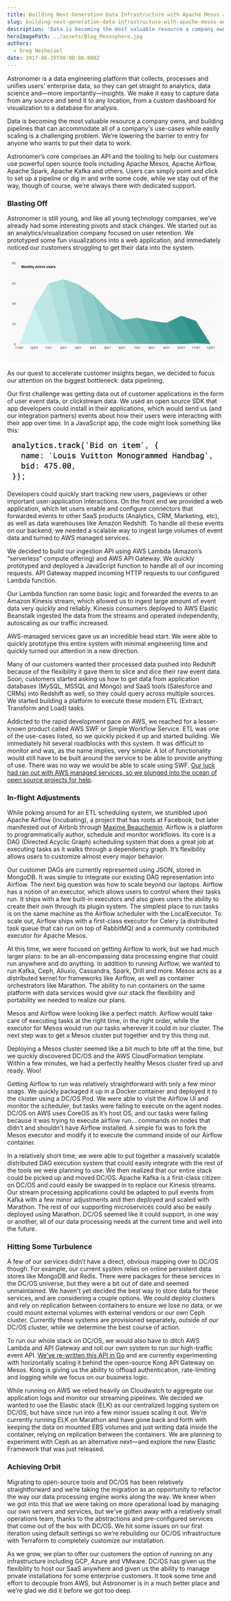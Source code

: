 ```yaml
---
title: Building Next-Generation Data Infrastructure with Apache Mesos and DC/OS
slug: building-next-generation-data-infrastructure-with-apache-mesos-and-dc-os
description: 'Data is becoming the most valuable resource a company owns. With DC/OS, we’re lowering the barrier to entry for anyone who wants to put their data to work.'
heroImagePath: ../assets/Blog_Mesosphere.jpg
authors:
  - Greg Neiheisel
date: 2017-06-26T00:00:00.000Z
---
```


Astronomer is a data engineering platform that collects, processes and unifies users' enterprise data, so they can get straight to analytics, data science and—more importantly—insights. We make it easy to capture data from any source and send it to any location, from a custom dashboard for visualization to a database for analysis.

Data is becoming the most valuable resource a company owns, and building pipelines that can accommodate all of a company's use-cases while easily scaling is a challenging problem. We’re lowering the barrier to entry for anyone who wants to put their data to work.

Astronomer’s core comprises an API and the tooling to help our customers use powerful open source tools including Apache Mesos, Apache Airflow, Apache Spark, Apache Kafka and others. Users can simply point and click to set up a pipeline or dig in and write some code, while we stay out of the way, though of course, we’re always there with dedicated support.

### Blasting Off

Astronomer is still young, and like all young technology companies, we’ve already had some interesting pivots and stack changes. We started out as an analytics/visualization company focused on user retention. We prototyped some fun visualizations into a web application, and immediately noticed our customers struggling to get their data into the system.&nbsp;

![active users.png](../assets/activeusers.png)

As our quest to accelerate customer insights began, we decided to focus our attention on the biggest bottleneck: data pipelining.

Our first challenge was getting data out of customer applications in the form of user event data, or clickstream data. We used an open source SDK that app developers could install in their applications, which would send us (and our integration partners) events about how their users were interacting with their app over time. In a JavaScript app, the code might look something like this:&nbsp;

![tracked event.png](../assets/trackedevent.png)

Developers could quickly start tracking new users, pageviews or other important user-application interactions. On the front end we provided a web application, which let users enable and configure connectors that forwarded events to other SaaS products (Analytics, CRM, Marketing, etc), as well as data warehouses like Amazon Redshift. To handle all these events on our backend, we needed a scalable way to ingest large volumes of event data and turned to AWS managed services.

We decided to build our ingestion API using AWS Lambda (Amazon’s “serverless” compute offering) and AWS API Gateway. We quickly prototyped and deployed a JavaScript function to handle all of our incoming requests. API Gateway mapped incoming HTTP requests to our configured Lambda function.

Our Lambda function ran some basic logic and forwarded the events to an Amazon Kinesis stream, which allowed us to ingest large amount of event data very quickly and reliably. Kinesis consumers deployed to AWS Elastic Beanstalk ingested the data from the streams and operated independently, autoscaling as our traffic increased.

AWS-managed services gave us an incredible head start. We were able to quickly prototype this entire system with minimal engineering time and quickly turned our attention in a new direction.

Many of our customers wanted their processed data pushed into Redshift because of the flexibility it gave them to slice and dice their raw event data. Soon, customers started asking us how to get data from application databases (MySQL, MSSQL and Mongo) and SaaS tools (Salesforce and CRMs) into Redshift as well, so they could query across multiple sources. We started building a platform to execute these modern ETL (Extract, Transform and Load) tasks.

Addicted to the rapid development pace on AWS, we reached for a lesser-known product called AWS SWF or Simple Workflow Service. ETL was one of the use-cases listed, so we quickly picked it up and started building. We immediately hit several roadblocks with this system. It was difficult to monitor and was, as the name implies, very simple. A lot of functionality would still have to be built around the service to be able to provide anything of use. There was no way we would be able to scale using SWF. [Our luck had ran out with AWS managed services, so we plunged into the ocean of open source projects for help](https://www.astronomer.io/blog/why-we-built-our-data-platform-on-aws-and-why-we-rebuilt-it-with-open-source).

### In-flight Adjustments

While poking around for an ETL scheduling system, we stumbled upon Apache Airflow (incubating), a project that has roots at Facebook, but later manifested out of Airbnb through [Maxime Beauchemin](https://medium.com/the-astronomer-journey/airflow-and-the-future-of-data-engineering-a-q-a-266f68d956a9). Airflow is a platform to programmatically author, schedule and monitor workflows. Its core is a DAG (Directed Acyclic Graph) scheduling system that does a great job at executing tasks as it walks through a dependency graph. It’s flexibility allows users to customize almost every major behavior.

Our customer DAGs are currently represented using JSON, stored in MongoDB. It was simple to integrate our existing DAG representation into Airflow. The next big question was how to scale beyond our laptops. Airflow has a notion of an executor, which allows users to control where their tasks run. It ships with a few built-in executors and also gives users the ability to create their own through its plugin system. The simplest place to run tasks is on the same machine as the Airflow scheduler with the LocalExecutor. To scale out, Airflow ships with a first-class executor for Celery (a distributed task queue that can run on top of RabbitMQ) and a community contributed executor for Apache Mesos.

At this time, we were focused on getting Airflow to work, but we had much larger plans: to be an all-encompassing data processing engine that could run anywhere and do anything. In addition to running Airflow, we wanted to run Kafka, Ceph, Alluxio, Cassandra, Spark, Drill and more. Mesos acts as a distributed kernel for frameworks like Airflow, as well as container orchestrators like Marathon. The ability to run containers on the same platform with data services would give our stack the flexibility and portability we needed to realize our plans.

Mesos and Airflow were looking like a perfect match. Airflow would take care of executing tasks at the right time, in the right order, while the executor for Mesos would run our tasks wherever it could in our cluster. The next step was to get a Mesos cluster put together and try this thing out.

Deploying a Mesos cluster seemed like a bit much to bite off at the time, but we quickly discovered DC/OS and the AWS CloudFormation template. Within a few minutes, we had a perfectly healthy Mesos cluster fired up and ready. Woo!

Getting Airflow to run was relatively straightforward with only a few minor snags. We quickly packaged it up in a Docker container and deployed it to the cluster using a DC/OS Pod. We were able to visit the Airflow UI and monitor the scheduler, but tasks were failing to execute on the agent nodes. DC/OS on AWS uses CoreOS as it’s host OS, and our tasks were failing because it was trying to execute airflow run… commands on nodes that didn’t and shouldn't have Airflow installed. A simple fix was to fork the Mesos executor and modify it to execute the command inside of our Airflow container.

In a relatively short time, we were able to put together a massively scalable distributed DAG execution system that could easily integrate with the rest of the tools we were planning to use. We then realized that our entire stack could be picked up and moved DC/OS. Apache Kafka is a first-class citizen on DC/OS and could easily be swapped in to replace our Kinesis streams. Our stream processing applications could be adapted to pull events from Kafka with a few minor adjustments and then deployed and scaled with Marathon. The rest of our supporting microservices could also be easily deployed using Marathon. DC/OS seemed like it could support, in one way or another, all of our data processing needs at the current time and well into the future.

### Hitting Some Turbulence

A few of our services didn’t have a direct, obvious mapping over to DC/OS though. For example, our current system relies on online persistent data stores like MongoDB and Redis. There were packages for these services in the DC/OS universe, but they were a bit out of date and seemed unmaintained. We haven't yet decided the best way to store data for these services, and are considering a couple options. We could deploy clusters and rely on replication between containers to ensure we lose no data, or we could mount external volumes with external vendors or our own Ceph cluster. Currently these systems are provisioned separately, outside of our DC/OS cluster, while we determine the best course of action.

To run our whole stack on DC/OS, we would also have to ditch AWS Lambda and API Gateway and roll our own system to run our high-traffic event API. [We’ve re-written this API in Go](https://www.astronomer.io/blog/scaling-off-aws-exploring-go-for-high-performance-services) and are currently experimenting with horizontally scaling it behind the open-source Kong API Gateway on Mesos. Kong is giving us the ability to offload authentication, rate-limiting and logging while we focus on our business logic.

While running on AWS we relied heavily on Cloudwatch to aggregate our application logs and monitor our streaming pipelines. We decided we wanted to use the Elastic stack (ELK) as our centralized logging system on DC/OS, but have since run into a few minor issues scaling it out. We’re currently running ELK on Marathon and have gone back and forth with keeping the data on mounted EBS volumes and just writing data inside the container, relying on replication between the containers.&nbsp;We are planning to experiment with Ceph as an alternative next—and&nbsp;explore the new Elastic Framework that was just released.

### Achieving Orbit

Migrating to open-source tools and DC/OS has been relatively straightforward and we’re taking the migration as an opportunity to refactor the way our data processing engine works along the way. We knew when we got into this that we were taking on more operational load by managing our own servers and services, but we’ve gotten away with a relatively small operations team, thanks to the abstractions and pre-configured services that come out of the box with DC/OS. We hit some issues on our first iteration using default settings so we’re rebuilding our DC/OS infrastructure with Terraform to completely customize our installation.

As we grow, we plan to offer our customers the option of running on any infrastructure including GCP, Azure and VMware. DC/OS has given us the flexibility to host our SaaS anywhere and given us the ability to manage private installations for some enterprise customers. It took some time and effort to decouple from AWS, but Astronomer is in a much better place and we’re glad we did it before we got too deep.

